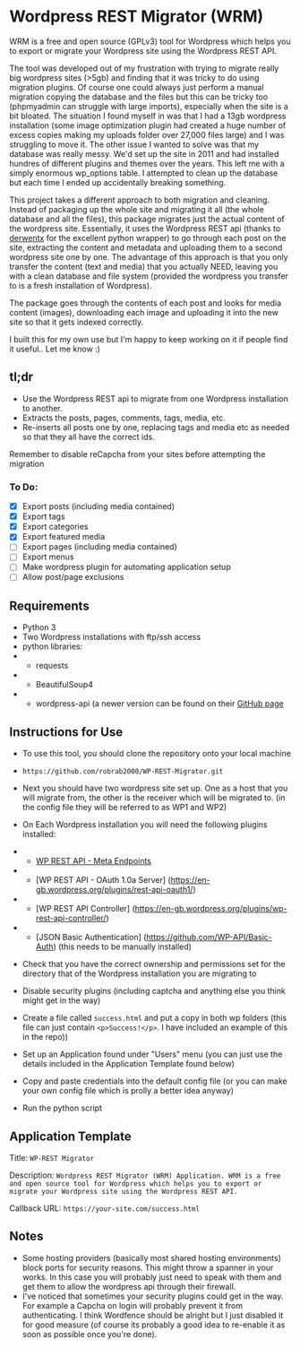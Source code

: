 # Wordpress REST Migrator (WRM)

WRM is a free and open source (GPLv3) tool for Wordpress which helps you to export
or migrate your Wordpress site using the Wordpress REST API.

The tool was developed out of my frustration with trying to migrate really big wordpress sites (>5gb) and finding that it was tricky to do using migration plugins. Of course one could always just perform a manual migration copying the database and the files but this can be tricky too (phpmyadmin can struggle with large imports), especially when the site is a bit bloated. The situation I found myself in was that I had a 13gb wordpress installation (some image optimization plugin had created a huge number of excess copies making my uploads folder over 27,000 files large) and I was struggling to move it. The other issue I wanted to solve was that my database was really messy. We'd set up the site in 2011 and had installed hundres of different plugins and themes over the years. This left me with a simply enormous wp_options table. I attempted to clean up the database but each time I ended up accidentally breaking something.

This project takes a different approach to both migration and cleaning. Instead of packaging up the whole site and migrating it all (the whole database and all the files), this package migrates just the actual content of the wordpress site. Essentially, it uses the Wordpress REST api (thanks to [derwentx](https://github.com/derwentx/wp-api-python) for the excellent python wrapper) to go through each post on the site, extracting the content and metadata and uploading them to a second wordpress site one by one. The advantage of this approach is that you only transfer the content (text and media) that you actually NEED, leaving you with a clean database and file system (provided the wordpress you transfer to is a fresh installation of Wordpress).

The package goes through the contents of each post and looks for media content (images), downloading each image and uploading it into the new site so that it gets indexed correctly. 

I built this for my own use but I'm happy to keep working on it if people find it useful.. Let me know :)

## tl;dr
- Use the Wordpress REST api to migrate from one Wordpress installation to another.
- Extracts the posts, pages, comments, tags, media, etc.
- Re-inserts all posts one by one, replacing tags and media etc as needed so that they all have the correct ids.

Remember to disable reCapcha from your sites before attempting the migration

### To Do:
- [x] Export posts (including media contained)
- [x] Export tags
- [x] Export categories
- [x] Export featured media
- [ ] Export pages (including media contained)
- [ ] Export menus
- [ ] Make wordpress plugin for automating application setup
- [ ] Allow post/page exclusions

## Requirements
- Python 3
- Two Wordpress installations with ftp/ssh access
- python libraries:
- * requests
- * BeautifulSoup4 
- * wordpress-api (a newer version can be found on their [GitHub page](https://github.com/derwentx/wp-api-python)

## Instructions for Use
- To use this tool, you should clone the repository onto your local machine

- `https://github.com/robrab2000/WP-REST-Migrator.git`

- Next you should have two wordpress site set up. One as a host that you will migrate from, the other is the receiver which will be migrated to. (in the config file they will be referred to as WP1 and WP2)

- On Each Wordpress installation you will need the following plugins installed:
- - [WP REST API - Meta Endpoints](https://en-gb.wordpress.org/plugins/rest-api-meta-endpoints/)
- - [WP REST API - OAuth 1.0a Server] (https://en-gb.wordpress.org/plugins/rest-api-oauth1/)
- - [WP REST API Controller] (https://en-gb.wordpress.org/plugins/wp-rest-api-controller/)
- - [JSON Basic Authentication] (https://github.com/WP-API/Basic-Auth) (this needs to be manually installed)

- Check that you have the correct ownership and permissions set for the directory that of the Wordpress installation you are migrating to
- Disable security plugins (including captcha and anything else you think might get in the way)
- Create a file called `success.html` and put a copy in both wp folders (this file can just contain `<p>Success!</p>`. I have included an example of this in the repo))
- Set up an Application found under "Users" menu (you can just use the details included in the Application Template found below)
- Copy and paste credentials into the default config file (or you can make your own config file which is prolly a better idea anyway)

- Run the python script

## Application Template
Title: `WP-REST Migrator`

Description: `Wordpress REST Migrator (WRM) Application.
WRM is a free and open source tool for Wordpress which helps you to export
or migrate your Wordpress site using the Wordpress REST API.`

Callback URL: `https://your-site.com/success.html`

## Notes
- Some hosting providers (basically most shared hosting environments) block ports for security reasons. This might throw a spanner in your works. In this case you will probably just need to speak with them and get them to allow the wordpress api through their firewall.
- I've noticed that sometimes your security plugins could get in the way. For example a Capcha on login will probably prevent it from authenticating. I think Wordfence should be alright but I just disabled it for good measure (of course its probably a good idea to re-enable it as soon as possible once you're done).



